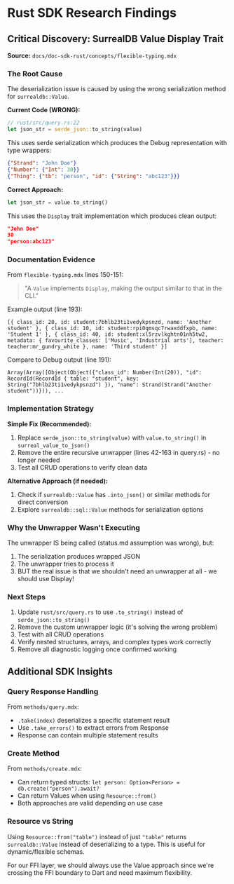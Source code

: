 # Rust SDK Research Findings

## Critical Discovery: SurrealDB Value Display Trait

**Source:** `docs/doc-sdk-rust/concepts/flexible-typing.mdx`

### The Root Cause

The deserialization issue is caused by using the wrong serialization method for `surrealdb::Value`.

**Current Code (WRONG):**
```rust
// rust/src/query.rs:22
let json_str = serde_json::to_string(value)
```

This uses serde serialization which produces the Debug representation with type wrappers:
```json
{"Strand": "John Doe"}
{"Number": {"Int": 30}}
{"Thing": {"tb": "person", "id": {"String": "abc123"}}}
```

**Correct Approach:**
```rust
let json_str = value.to_string()
```

This uses the `Display` trait implementation which produces clean output:
```json
"John Doe"
30
"person:abc123"
```

### Documentation Evidence

From `flexible-typing.mdx` lines 150-151:
> "A `Value` implements `Display`, making the output similar to that in the CLI."

Example output (line 193):
```
[{ class_id: 20, id: student:7bhlb23ti1vedykpsnzd, name: 'Another student' }, { class_id: 10, id: student:rpi0qmsqc7rwaxddfxpb, name: 'Student 1' }, { class_id: 40, id: student:xl5rzvlkghtn01nh5tw2, metadata: { favourite_classes: ['Music', 'Industrial arts'], teacher: teacher:mr_gundry_white }, name: 'Third student' }]
```

Compare to Debug output (line 191):
```
Array(Array([Object(Object({"class_id": Number(Int(20)), "id": RecordId(RecordId { table: "student", key: String("7bhlb23ti1vedykpsnzd") }), "name": Strand(Strand("Another student"))})), ...
```

### Implementation Strategy

**Simple Fix (Recommended):**
1. Replace `serde_json::to_string(value)` with `value.to_string()` in `surreal_value_to_json()`
2. Remove the entire recursive unwrapper (lines 42-163 in query.rs) - no longer needed
3. Test all CRUD operations to verify clean data

**Alternative Approach (if needed):**
1. Check if `surrealdb::Value` has `.into_json()` or similar methods for direct conversion
2. Explore `surrealdb::sql::Value` methods for serialization options

### Why the Unwrapper Wasn't Executing

The unwrapper IS being called (status.md assumption was wrong), but:
1. The serialization produces wrapped JSON
2. The unwrapper tries to process it
3. BUT the real issue is that we shouldn't need an unwrapper at all - we should use Display!

### Next Steps

1. Update `rust/src/query.rs` to use `.to_string()` instead of `serde_json::to_string()`
2. Remove the custom unwrapper logic (it's solving the wrong problem)
3. Test with all CRUD operations
4. Verify nested structures, arrays, and complex types work correctly
5. Remove all diagnostic logging once confirmed working

## Additional SDK Insights

### Query Response Handling

From `methods/query.mdx`:
- `.take(index)` deserializes a specific statement result
- Use `.take_errors()` to extract errors from Response
- Response can contain multiple statement results

### Create Method

From `methods/create.mdx`:
- Can return typed structs: `let person: Option<Person> = db.create("person").await?`
- Can return Values when using `Resource::from()`
- Both approaches are valid depending on use case

### Resource vs String

Using `Resource::from("table")` instead of just `"table"` returns `surrealdb::Value` instead of deserializing to a type. This is useful for dynamic/flexible schemas.

For our FFI layer, we should always use the Value approach since we're crossing the FFI boundary to Dart and need maximum flexibility.
